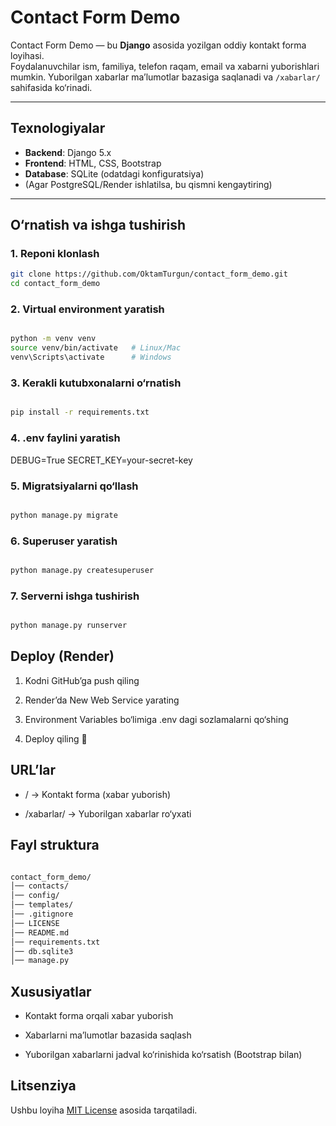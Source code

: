 #  Contact Form Demo

Contact Form Demo — bu **Django** asosida yozilgan oddiy kontakt forma loyihasi.  
Foydalanuvchilar ism, familiya, telefon raqam, email va xabarni yuborishlari mumkin. Yuborilgan xabarlar ma’lumotlar bazasiga saqlanadi va `/xabarlar/` sahifasida ko‘rinadi.

---

##  Texnologiyalar

- **Backend**: Django 5.x  
- **Frontend**: HTML, CSS, Bootstrap  
- **Database**: SQLite (odatdagi konfiguratsiya)  
- (Agar PostgreSQL/Render ishlatilsa, bu qismni kengaytiring)

---

##  O‘rnatish va ishga tushirish

### 1. Reponi klonlash
```bash
git clone https://github.com/OktamTurgun/contact_form_demo.git
cd contact_form_demo

```

### 2. Virtual environment yaratish
```bash

python -m venv venv
source venv/bin/activate   # Linux/Mac
venv\Scripts\activate      # Windows
```
### 3. Kerakli kutubxonalarni o‘rnatish
```bash

pip install -r requirements.txt
```
### 4. .env faylini yaratish

DEBUG=True
SECRET_KEY=your-secret-key

### 5. Migratsiyalarni qo‘llash
```bash

python manage.py migrate
```
### 6. Superuser yaratish
```bash

python manage.py createsuperuser
```
### 7. Serverni ishga tushirish
```bash

python manage.py runserver
```
## Deploy (Render)

1. Kodni GitHub’ga push qiling

2. Render’da New Web Service yarating

3. Environment Variables bo‘limiga .env dagi sozlamalarni qo‘shing

4. Deploy qiling 🎉

## URL’lar

- / → Kontakt forma (xabar yuborish)

- /xabarlar/ → Yuborilgan xabarlar ro‘yxati

## Fayl struktura
```bash

contact_form_demo/
│── contacts/
│── config/
│── templates/
│── .gitignore
│── LICENSE
│── README.md
│── requirements.txt
│── db.sqlite3
│── manage.py

```
## Xususiyatlar

- Kontakt forma orqali xabar yuborish

- Xabarlarni ma’lumotlar bazasida saqlash

- Yuborilgan xabarlarni jadval ko‘rinishida ko‘rsatish (Bootstrap bilan)

## Litsenziya
Ushbu loyiha [MIT License](./LICENSE) asosida tarqatiladi.


